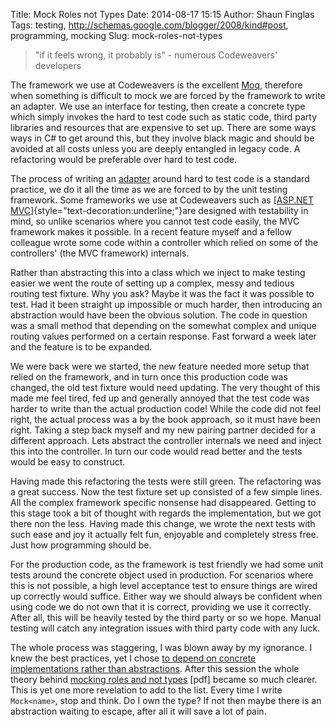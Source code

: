 Title: Mock Roles not Types
Date: 2014-08-17 15:15
Author: Shaun Finglas
Tags: testing, http://schemas.google.com/blogger/2008/kind#post, programming, mocking
Slug: mock-roles-not-types

> "if it feels wrong, it probably is" - numerous Codeweavers' developers

The framework we use at Codeweavers is the excellent
[Moq](http://code.google.com/p/moq/), therefore when something is
difficult to mock we are forced by the framework to write an adapter. We
use an interface for testing, then create a concrete type which simply
invokes the hard to test code such as static code, third party libraries
and resources that are expensive to set up. There are some ways ways in
C\# to get around this, but they involve black magic and should be
avoided at all costs unless you are deeply entangled in legacy code. A
refactoring would be preferable over hard to test code.

The process of writing an
[adapter](http://en.wikipedia.org/wiki/Adapter_pattern) around hard to
test code is a standard practice, we do it all the time as we are forced
to by the unit testing framework. Some frameworks we use at Codeweavers
such as [[ASP.NET
MVC](http://asp.net/mvc)]{style="text-decoration:underline;"}are
designed with testability in mind, so unlike scenarios where you cannot
test code easily, the MVC framework makes it possible. In a recent
feature myself and a fellow colleague wrote some code within a
controller which relied on some of the controllers' (the MVC framework)
internals.

Rather than abstracting this into a class which we inject to make
testing easier we went the route of setting up a complex, messy and
tedious routing test fixture. Why you ask? Maybe it was the fact it was
possible to test. Had it been straight up impossible or much harder,
then introducing an abstraction would have been the obvious solution.
The code in question was a small method that depending on the somewhat
complex and unique routing values performed on a certain response. Fast
forward a week later and the feature is to be expanded.

We were back were we started, the new feature needed more setup that
relied on the framework, and in turn once this production code was
changed, the old test fixture would need updating. The very thought of
this made me feel tired, fed up and generally annoyed that the test code
was harder to write than the actual production code! While the code did
not feel right, the actual process was a by the book approach, so it
must have been right. Taking a step back myself and my new pairing
partner decided for a different approach. Lets abstract the controller
internals we need and inject this into the controller. In turn our code
would read better and the tests would be easy to construct.

Having made this refactoring the tests were still green. The refactoring
was a great success. Now the test fixture set up consisted of a few
simple lines. All the complex framework specific nonsense had
disappeared. Getting to this stage took a bit of thought with regards
the implementation, but we got there non the less. Having made this
change, we wrote the next tests with such ease and joy it actually felt
fun, enjoyable and completely stress free. Just how programming should
be.

For the production code, as the framework is test friendly we had some
unit tests around the concrete object used in production. For scenarios
where this is not possible, a high level acceptance test to ensure
things are wired up correctly would suffice. Either way we should always
be confident when using code we do not own that it is correct, providing
we use it correctly. After all, this will be heavily tested by the third
party or so we hope. Manual testing will catch any integration issues
with third party code with any luck.

The whole process was staggering, I was blown away by my ignorance. I
knew the best practices, yet I chose [to depend on concrete
implementations rather than
abstractions](http://butunclebob.com/ArticleS.UncleBob.PrinciplesOfOod).
After this session the whole theory behind [mocking roles and not
types](http://www.mockobjects.com/files/mockrolesnotobjects.pdf) \[pdf\]
became so much clearer. This is yet one more revelation to add to the
list. Every time I write `Mock<name>`, stop and think. Do I own the
type? If not then maybe there is an abstraction waiting to escape, after
all it will save a lot of pain.

</p>

